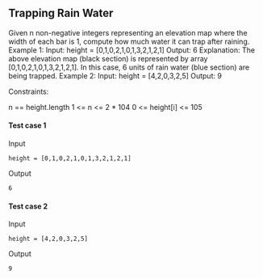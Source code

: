 
## Trapping Rain Water
Given n non-negative integers representing an elevation map where the width of each bar is 1, compute how much water it can trap after raining. Example 1: Input: height = [0,1,0,2,1,0,1,3,2,1,2,1] Output: 6 Explanation: The above elevation map (black section) is represented by array [0,1,0,2,1,0,1,3,2,1,2,1]. In this case, 6 units of rain water (blue section) are being trapped. Example 2: Input: height = [4,2,0,3,2,5] Output: 9 

Constraints: 

n == height.length 
1 &lt;= n &lt;= 2 * 104 
0 &lt;= height[i] &lt;= 105

#### Test case 1

Input

```
height = [0,1,0,2,1,0,1,3,2,1,2,1]
```

Output

```
6
```

#### Test case 2

Input

```
height = [4,2,0,3,2,5]
```

Output

```
9
```
  
